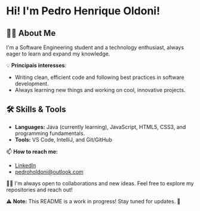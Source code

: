 # Hi! I'm Pedro Henrique Oldoni!

## 👨‍🎓 About Me
I'm a Software Engineering student and a technology enthusiast, always eager to learn and expand my knowledge. 

💡 **Principais interesses**:
- Writing clean, efficient code and following best practices in software development.
- Always learning new things and working on cool, innovative projects.

## 🛠️ Skills & Tools
- **Languages:** Java (currently learning), JavaScript, HTML5, CSS3, and programming fundamentals.
- **Tools:** VS Code, IntelliJ, and Git/GitHub

📫 **How to reach me:**
- [LinkedIn](https://www.linkedin.com/in/pedro-henrique-oldoni-1b55b2261/)
- pedroholdoni@outlook.com

👨‍💻  I'm always open to collaborations and new ideas. Feel free to explore my repositories and reach out!

⚠️ **Note:** This README is a work in progress! Stay tuned for updates. 🚀

